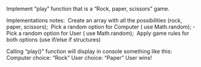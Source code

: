 Implement “play” function that is a “Rock, paper, scissors” game.

Implementations notes:
­ Create an array with all the possibilities (rock, paper, scissors);
­ Pick a random option for Computer ( use Math.random);
­ Pick a random option for User ( use Math.random);
­ Apply game rules for both options (use if/else if structures)

Calling “play()” function will display in console something like this:
Computer choice: “Rock”
User choice: “Paper”
User wins!